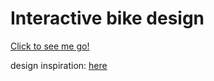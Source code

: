 # Interactive bike design
[Click to see me go!](https://inga-sinkeviciute.github.io/7_bike/)

design inspiration: [here](https://dribbble.com/shots/4026998-Home-Page-for-Bicycle-Booking/attachments/10156345?mode=media)
